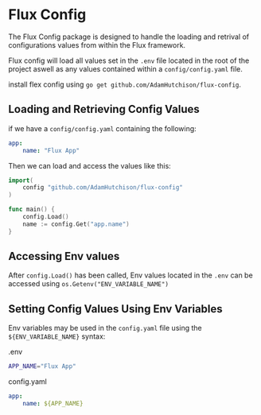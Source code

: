 # Flux Config
The Flux Config package is designed to handle the loading and retrival of configurations values from within the Flux framework.

Flux config will load all values set in the `.env` file located in the root of the project aswell as any values contained within a `config/config.yaml` file.

install flex config using `go get github.com/AdamHutchison/flux-config`.


## Loading and Retrieving Config Values
if we have a `config/config.yaml` containing the following:
```yaml
app:
    name: "Flux App"
```

Then we can load and access the values like this:
```go
import(
    config "github.com/AdamHutchison/flux-config"
)

func main() {
    config.Load()
    name := config.Get("app.name")
}
```

## Accessing Env values
After `config.Load()` has been called, Env values located in the `.env` can be accessed using `os.Getenv("ENV_VARIABLE_NAME")`

## Setting Config Values Using Env Variables
Env variables may be used in the `config.yaml` file using the `${ENV_VARIABLE_NAME}` syntax:

.env
```bash
APP_NAME="Flux App"
```

config.yaml
```yaml
app:
    name: ${APP_NAME}
```

